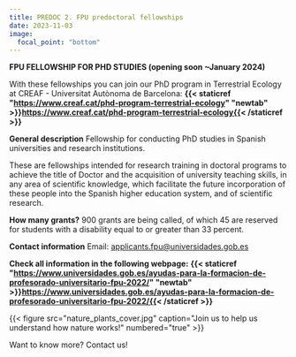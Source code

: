 ```yaml
---
title: PREDOC 2. FPU predoctoral fellowships
date: 2023-11-03
image:
  focal_point: "bottom"
---
```


**FPU FELLOWSHIP FOR PHD STUDIES (opening soon ~January 2024)**
<!--more-->

With these fellowships you can join our PhD program in Terrestrial Ecology at CREAF - Universitat Autònoma de Barcelona:
**{{< staticref "https://www.creaf.cat/phd-program-terrestrial-ecology" "newtab" >}}https://www.creaf.cat/phd-program-terrestrial-ecology{{< /staticref >}}**


**General description**
Fellowship for conducting PhD studies in Spanish universities and research institutions.

These are fellowships intended for research training in doctoral programs to achieve the title of Doctor and the acquisition of university teaching skills, in any area of ​​scientific knowledge, which facilitate the future incorporation of these people into the Spanish higher education system, and of scientific research.

**How many grants?**
900 grants are being called, of which 45 are reserved for students with a disability equal to or greater than 33 percent.

**Contact information**
Email:  applicants.fpu@universidades.gob.es

**Check all information in the following webpage:**
**{{< staticref "https://www.universidades.gob.es/ayudas-para-la-formacion-de-profesorado-universitario-fpu-2022/" "newtab" >}}https://www.universidades.gob.es/ayudas-para-la-formacion-de-profesorado-universitario-fpu-2022/{{< /staticref >}}**


<!--more-->

{{< figure src="nature_plants_cover.jpg" caption="Join us to help us understand how nature works!" numbered="true" >}}

<!--more-->
Want to know more? Contact us!
